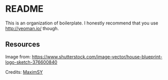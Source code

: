 # README

This is an organization of boilerplate. I honestly recommend that you use http://yeoman.io/ though.

## Resources

Image from: https://www.shutterstock.com/image-vector/house-blueprint-logo-sketch-376600840

Credits: [MaximSY](https://www.shutterstock.com/g/suvoroff)
